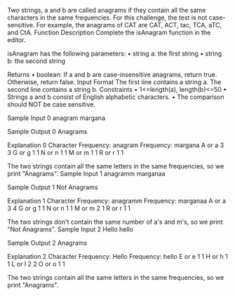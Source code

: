 Two strings, a and b are called anagrams if they contain all the same characters in the same frequencies. For this challenge, the test is not case-sensitive. For example, the anagrams of CAT are CAT, ACT, tac, TCA, aTC, and CtA.
Function Description
Complete the isAnagram function in the editor.

isAnagram has the following parameters:
•	string a: the first string
•	string b: the second string

Returns
•	boolean: If  a and b are case-insensitive anagrams, return true. Otherwise, return false.
Input Format
The first line contains a string a.
The second line contains a string b.
Constraints
•	1<=length(a), length(b)<=50
•	Strings a and b consist of English alphabetic characters.
•	The comparison should NOT be case sensitive.

Sample Input 0
anagram
margana

Sample Output 0
Anagrams

Explanation 0
Character	Frequency: anagram	Frequency: margana
A or a	3	3
G or g	1	1
N or n	1	1
M or m	1	1
R or r	1	1

The two strings contain all the same letters in the same frequencies, so we print "Anagrams".
Sample Input 1
anagramm
marganaa

Sample Output 1
Not Anagrams

Explanation 1
Character	Frequency: anagramm	Frequency: marganaa
A or a	3	4
G or g	1	1
N or n	1	1
M or m	2	1
R or r	1	1

The two strings don't contain the same number of a's and m's, so we print "Not Anagrams".
Sample Input 2
Hello
hello

Sample Output 2
Anagrams

Explanation 2
Character	Frequency: Hello	Frequency: hello
E or e	1	1
H or h	1	1
L or l	2	2
O or o	1	1

The two strings contain all the same letters in the same frequencies, so we print "Anagrams".
